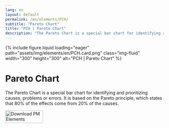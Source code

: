```yaml
---
lang: en
layout: default
permalink: /en/elements/PCH/
subtitle: "Pareto Chart"
title: "PCH | Pareto Chart"
description: "The Pareto Chart is a special bar chart for identifying and prioritizing causes, problems or errors. It is based on the Pareto principle, which states that 80% of the effects come from 20% of the causes."
---
```


{% include figure.liquid loading="eager" path="assets/img/elements/en/PCH.card.png" class="img-fluid" width="300" height="300" alt="PCH | Pareto Chart" %}

# Pareto Chart

The Pareto Chart is a special bar chart for identifying and prioritizing causes, problems or errors. It is based on the Pareto principle, which states that 80% of the effects come from 20% of the causes.

<a href="https://apps.apple.com/app/apple-store/id6738084498?pt=127441684&ct=website&mt=8">
  <img src="{{ "assets/img/en/appstore.png" | relative_url }}" width="120" height="40" alt="Download PM Elements">
</a>
